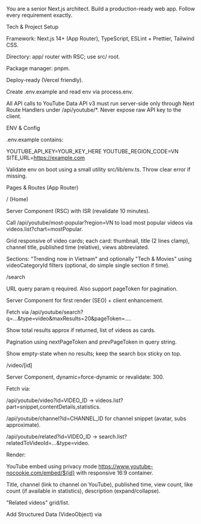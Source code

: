 You are a senior Next.js architect. Build a production-ready web app. Follow every requirement exactly.

Tech & Project Setup

Framework: Next.js 14+ (App Router), TypeScript, ESLint + Prettier, Tailwind CSS.

Directory: app/ router with RSC; use src/ root.

Package manager: pnpm.

Deploy-ready (Vercel friendly).

Create .env.example and read env via process.env.

All API calls to YouTube Data API v3 must run server-side only through Next Route Handlers under /api/youtube/\*. Never expose raw API key to the client.

ENV & Config

.env.example contains:

YOUTUBE_API_KEY=YOUR_KEY_HERE
YOUTUBE_REGION_CODE=VN
SITE_URL=https://example.com

Validate env on boot using a small utility src/lib/env.ts. Throw clear error if missing.

Pages & Routes (App Router)

/ (Home)

Server Component (RSC) with ISR (revalidate 10 minutes).

Call /api/youtube/most-popular?region=VN to load most popular videos via videos.list?chart=mostPopular.

Grid responsive of video cards; each card: thumbnail, title (2 lines clamp), channel title, published time (relative), views abbreviated.

Sections: "Trending now in Vietnam" and optionally "Tech & Movies" using videoCategoryId filters (optional, do simple single section if time).

/search

URL query param q required. Also support pageToken for pagination.

Server Component for first render (SEO) + client enhancement.

Fetch via /api/youtube/search?q=...&type=video&maxResults=20&pageToken=....

Show total results approx if returned, list of videos as cards.

Pagination using nextPageToken and prevPageToken in query string.

Show empty-state when no results; keep the search box sticky on top.

/video/[id]

Server Component, dynamic=force-dynamic or revalidate: 300.

Fetch via:

/api/youtube/video?id=VIDEO_ID → videos.list?part=snippet,contentDetails,statistics.

/api/youtube/channel?id=CHANNEL_ID for channel snippet (avatar, subs approximate).

/api/youtube/related?id=VIDEO_ID → search.list?relatedToVideoId=...&type=video.

Render:

YouTube embed using privacy mode https://www.youtube-nocookie.com/embed/${id} with responsive 16:9 container.

Title, channel (link to channel on YouTube), published time, view count, like count (if available in statistics), description (expand/collapse).

"Related videos" grid/list.

Add Structured Data (VideoObject) via <script type="application/ld+json"> using snippet & statistics.

Global UI/UX

Layout: app/layout.tsx with header and footer.

Header:

Logo (text or simple SVG).

SearchBar component with debounced input; submits to /search?q=....

Nav links: Home, Search.

Footer: copyright & links (About, Privacy).

Loading & Error states:

loading.tsx and error.tsx for /, /search, /video/[id].

Skeletons for video cards.

Accessibility: semantic HTML, alt text for images, labels for inputs.

i18n-ready (basic): date formatting for vi-VN, numerals using Intl.NumberFormat('vi-VN').

Components (in src/components)

VideoCard.tsx: props from YouTube snippet/statistics; clickable to /video/[id].

VideoGrid.tsx: responsive grid (2/3/4 columns).

SearchBar.tsx: controlled input in header; on Enter or submit navigate to /search?q=....

Pagination.tsx: builds prev/next links using current query params.

Meta.tsx: helper to set <title>, <meta>, OpenGraph/Twitter tags.

Server Utilities (in src/lib)

env.ts: env schema guard.

youtube.ts:

Server-side fetch wrapper to YouTube Data API v3 base https://www.googleapis.com/youtube/v3.

Expose typed functions:

listMostPopular({ regionCode, maxResults, pageToken })

searchVideos({ q, maxResults, pageToken })

getVideoById({ id })

getChannelById({ id })

listRelatedVideos({ id, maxResults })

Handle quota errors (HTTP 403/400) and return normalized error objects.

format.ts: helpers for view counts (1.2M), relative time (e.g., "3 ngày trước").

Route Handlers (in src/app/api/youtube/\*/route.ts)

Implement the following endpoints; all GET only, cache with revalidate: 300 and set cache: 'force-cache' where appropriate:

/api/youtube/most-popular → videos.list?chart=mostPopular&part=snippet,statistics&regionCode=...&maxResults=20

/api/youtube/search → search.list?part=snippet&type=video&maxResults=20&q=...&pageToken=...

/api/youtube/video → videos.list?part=snippet,contentDetails,statistics&id=...

/api/youtube/channel → channels.list?part=snippet,statistics&id=...

/api/youtube/related → search.list?part=snippet&type=video&relatedToVideoId=...&maxResults=12

Security

Read YOUTUBE_API_KEY server-side; never send to client.

Add a tiny rate limiter (per-IP, memory token bucket) in API routes to guard abuse. If exceeded, return 429 with JSON.

SEO

Use generateMetadata in each page for dynamic titles/descriptions.

OpenGraph/Twitter meta tags.

robots.txt & sitemap.xml via simple route handlers in app/.

Canonical URL from SITE_URL.

Styling

Tailwind base theme. Video cards with hover, line-clamp, skeletons.

Mobile-first; sticky header with search.

Respect prefers-color-scheme (light/dark).

Testing & Quality

Add minimal vitest for format.ts.

ESLint config for Next/TypeScript; Prettier.

Error Handling

Gracefully render when a video is private/unavailable.

If YouTube quota error: show friendly message and link out to YouTube search page as fallback.

Data Types

Create TypeScript types for the subset of YouTube responses used:

YouTubeVideo, YouTubeSearchItem, YouTubeChannel, PageInfo, ListResponse<T>.

Example UX Flows

Home → click a card → /video/[id].

Enter search in header → /search?q=keyword (server render) → paginate via next/prev tokens.

In video page, related list cards navigate to other videos without full page flicker.

Deliverables

A complete Next.js repo with:

src/app/(home)/page.tsx

src/app/search/page.tsx

src/app/video/[id]/page.tsx

src/app/api/youtube/\*/route.ts (5 endpoints)

src/components/\*

src/lib/env.ts, src/lib/youtube.ts, src/lib/format.ts

tailwind setup, eslint, prettier, vitest config

.env.example, README.md with run instructions (pnpm i && pnpm dev)

README must document:

How to get a YouTube API key, set .env.

Quota considerations and how to reduce parts/fields.

Deployment notes (Vercel env vars).

Implementation Notes

Use edge-safe fetch where possible; otherwise default runtime.

Use Image component for thumbnails with fill and sizes.

Thumbnails: pick maxres, else fallback high/medium.

Avoid client fetching of YouTube directly. All via server routes.

Build it now.
